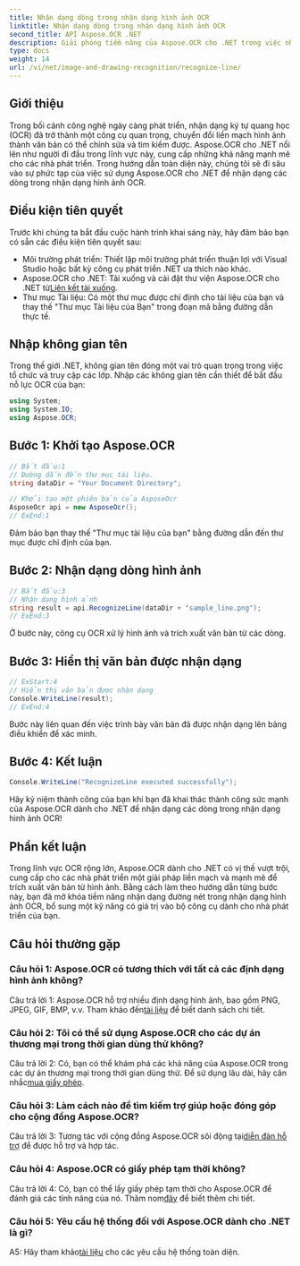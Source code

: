 ```yaml
---
title: Nhận dạng dòng trong nhận dạng hình ảnh OCR
linktitle: Nhận dạng dòng trong nhận dạng hình ảnh OCR
second_title: API Aspose.OCR .NET
description: Giải phóng tiềm năng của Aspose.OCR cho .NET trong việc nhận dạng các dòng trong nhận dạng hình ảnh OCR. Hướng dẫn dành cho nhà phát triển cách trích xuất văn bản liền mạch từ hình ảnh.
type: docs
weight: 14
url: /vi/net/image-and-drawing-recognition/recognize-line/
---
```

## Giới thiệu

Trong bối cảnh công nghệ ngày càng phát triển, nhận dạng ký tự quang học (OCR) đã trở thành một công cụ quan trọng, chuyển đổi liền mạch hình ảnh thành văn bản có thể chỉnh sửa và tìm kiếm được. Aspose.OCR cho .NET nổi lên như người đi đầu trong lĩnh vực này, cung cấp những khả năng mạnh mẽ cho các nhà phát triển. Trong hướng dẫn toàn diện này, chúng tôi sẽ đi sâu vào sự phức tạp của việc sử dụng Aspose.OCR cho .NET để nhận dạng các dòng trong nhận dạng hình ảnh OCR.

## Điều kiện tiên quyết

Trước khi chúng ta bắt đầu cuộc hành trình khai sáng này, hãy đảm bảo bạn có sẵn các điều kiện tiên quyết sau:

- Môi trường phát triển: Thiết lập môi trường phát triển thuận lợi với Visual Studio hoặc bất kỳ công cụ phát triển .NET ưa thích nào khác.
-  Aspose.OCR cho .NET: Tải xuống và cài đặt thư viện Aspose.OCR cho .NET từ[Liên kết tải xuống](https://releases.aspose.com/ocr/net/).
- Thư mục Tài liệu: Có một thư mục được chỉ định cho tài liệu của bạn và thay thế "Thư mục Tài liệu của Bạn" trong đoạn mã bằng đường dẫn thực tế.

## Nhập không gian tên

Trong thế giới .NET, không gian tên đóng một vai trò quan trọng trong việc tổ chức và truy cập các lớp. Nhập các không gian tên cần thiết để bắt đầu nỗ lực OCR của bạn:

```csharp
using System;
using System.IO;
using Aspose.OCR;
```

## Bước 1: Khởi tạo Aspose.OCR

```csharp
// Bắt đầu:1
// Đường dẫn đến thư mục tài liệu.
string dataDir = "Your Document Directory";

// Khởi tạo một phiên bản của AsposeOcr
AsposeOcr api = new AsposeOcr();
// ExEnd:1
```

Đảm bảo bạn thay thế "Thư mục tài liệu của bạn" bằng đường dẫn đến thư mục được chỉ định của bạn.

## Bước 2: Nhận dạng dòng hình ảnh

```csharp
// Bắt đầu:3
// Nhận dạng hình ảnh
string result = api.RecognizeLine(dataDir + "sample_line.png");
// ExEnd:3
```

Ở bước này, công cụ OCR xử lý hình ảnh và trích xuất văn bản từ các dòng.

## Bước 3: Hiển thị văn bản được nhận dạng

```csharp
// ExStart:4
// Hiển thị văn bản được nhận dạng
Console.WriteLine(result);
// ExEnd:4
```

Bước này liên quan đến việc trình bày văn bản đã được nhận dạng lên bảng điều khiển để xác minh.

## Bước 4: Kết luận

```csharp
Console.WriteLine("RecognizeLine executed successfully");
```

Hãy kỷ niệm thành công của bạn khi bạn đã khai thác thành công sức mạnh của Aspose.OCR dành cho .NET để nhận dạng các dòng trong nhận dạng hình ảnh OCR!

## Phần kết luận

Trong lĩnh vực OCR rộng lớn, Aspose.OCR dành cho .NET có vị thế vượt trội, cung cấp cho các nhà phát triển một giải pháp liền mạch và mạnh mẽ để trích xuất văn bản từ hình ảnh. Bằng cách làm theo hướng dẫn từng bước này, bạn đã mở khóa tiềm năng nhận dạng đường nét trong nhận dạng hình ảnh OCR, bổ sung một kỹ năng có giá trị vào bộ công cụ dành cho nhà phát triển của bạn.

## Câu hỏi thường gặp

### Câu hỏi 1: Aspose.OCR có tương thích với tất cả các định dạng hình ảnh không?

 Câu trả lời 1: Aspose.OCR hỗ trợ nhiều định dạng hình ảnh, bao gồm PNG, JPEG, GIF, BMP, v.v. Tham khảo đến[tài liệu](https://reference.aspose.com/ocr/net/) để biết danh sách chi tiết.

### Câu hỏi 2: Tôi có thể sử dụng Aspose.OCR cho các dự án thương mại trong thời gian dùng thử không?

 Câu trả lời 2: Có, bạn có thể khám phá các khả năng của Aspose.OCR trong các dự án thương mại trong thời gian dùng thử. Để sử dụng lâu dài, hãy cân nhắc[mua giấy phép](https://purchase.aspose.com/buy).

### Câu hỏi 3: Làm cách nào để tìm kiếm trợ giúp hoặc đóng góp cho cộng đồng Aspose.OCR?

 Câu trả lời 3: Tương tác với cộng đồng Aspose.OCR sôi động tại[diễn đàn hỗ trợ](https://forum.aspose.com/c/ocr/16) để được hỗ trợ và hợp tác.

### Câu hỏi 4: Aspose.OCR có giấy phép tạm thời không?

Câu trả lời 4: Có, bạn có thể lấy giấy phép tạm thời cho Aspose.OCR để đánh giá các tính năng của nó. Thăm nom[đây](https://purchase.aspose.com/temporary-license/) để biết thêm chi tiết.

### Câu hỏi 5: Yêu cầu hệ thống đối với Aspose.OCR dành cho .NET là gì?

 A5: Hãy tham khảo[tài liệu](https://reference.aspose.com/ocr/net/) cho các yêu cầu hệ thống toàn diện.